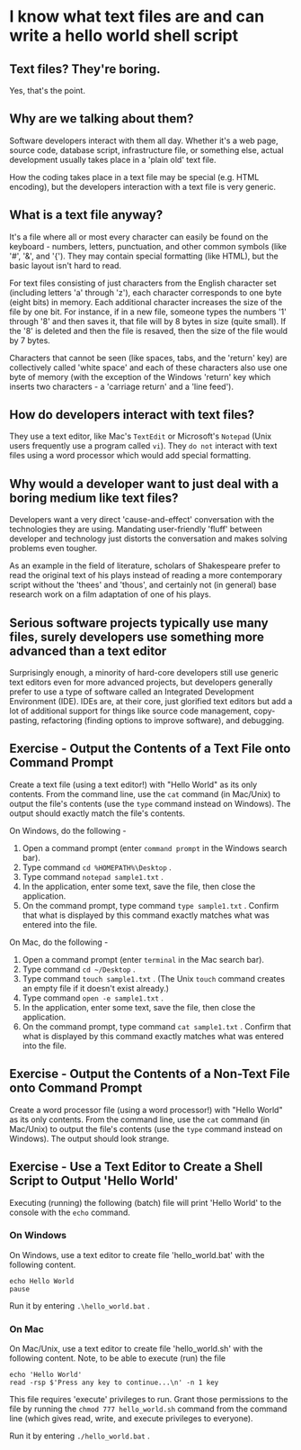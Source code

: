 # I know what text files are and can write a hello world shell script

## Text files? They're boring.

Yes, that's the point.

## Why are we talking about them?

Software developers interact with them all day. Whether it's a web page, source code, database script,
infrastructure file, or something else, actual development usually takes place in a 'plain old' text file.

How the coding takes place in a text file may be special (e.g. HTML encoding), but the developers interaction
with a text file is very generic.

## What is a text file anyway?

It's a file where all or most every character can easily be found on the keyboard -
numbers, letters, punctuation, and other common symbols (like '#', '&', and '{'). They may contain
special formatting (like HTML), but the basic layout isn't hard to read.

For text files consisting of just characters from the English character
set (including letters 'a' through 'z'), each character corresponds
to one byte (eight bits) in memory. Each additional character increases
the size of the file by one bit. For instance, if in a new file, someone
types the numbers '1' through '8' and then saves it, that file will
by 8 bytes in size (quite small). If the '8' is deleted and then the
file is resaved, then the size of the file would by 7 bytes.

Characters that cannot be seen (like spaces, tabs, and the 'return' key)
are collectively called 'white space' and each of these characters
also use one byte of memory (with the exception of the Windows 'return' key
which inserts two characters - a 'carriage return' and a 'line feed').

## How do developers interact with text files?

They use a text editor, like Mac's `TextEdit` or Microsoft's `Notepad`
(Unix users frequently use a program called `vi`). They `do not` interact with text files using a word processor which would add special formatting.

## Why would a developer want to just deal with a boring medium like text files?

Developers want a very direct 'cause-and-effect' conversation with the technologies they are using.
Mandating user-friendly 'fluff' between developer and technology just distorts the conversation
and makes solving problems even tougher.

As an example in the field of literature, scholars of Shakespeare prefer
to read the original text of his plays instead of reading a more contemporary
script without the 'thees' and 'thous', and certainly not (in general)
base research work on a film adaptation of one of his plays.

## Serious software projects typically use many files, surely developers use something more advanced than a text editor

Surprisingly enough, a minority of hard-core developers still use
generic text editors even for more advanced projects, but developers
generally prefer to use a type of software called an Integrated Development
Environment (IDE). IDEs are, at their core, just glorified text editors
but add a lot of additional support for things like source code management,
copy-pasting, refactoring (finding options to improve software),
and debugging.

## Exercise - Output the Contents of a Text File onto Command Prompt

Create a text file (using a text editor!) with "Hello World" as its only contents.
From the command line, use the `cat` command (in Mac/Unix) to output the file's contents
(use the `type` command instead on Windows). The output should exactly match the file's contents.

On Windows, do the following -

1) Open a command prompt (enter `command prompt` in the Windows search bar).
2) Type command `cd %HOMEPATH%\Desktop` .
3) Type command `notepad sample1.txt` .
4) In the application, enter some text, save the file, then close the application.
5) On the command prompt, type command `type sample1.txt` . Confirm that what is displayed by this command exactly matches what was entered into the file.

On Mac, do the following -

1) Open a command prompt (enter `terminal` in the Mac search bar).
2) Type command `cd ~/Desktop` .
3) Type command `touch sample1.txt` . (The Unix `touch` command creates an empty file if it doesn't exist already.)
4) Type command `open -e sample1.txt` .
5) In the application, enter some text, save the file, then close the application.
6) On the command prompt, type command `cat sample1.txt` . Confirm that what is displayed by this command exactly matches what was entered into the file.

## Exercise - Output the Contents of a Non-Text File onto Command Prompt

Create a word processor file (using a word processor!) with "Hello World" as its only contents.
From the command line, use the `cat` command (in Mac/Unix) to output the file's contents
(use the `type` command instead on Windows). The output should look strange.

## Exercise - Use a Text Editor to Create a Shell Script to Output 'Hello World'

Executing (running) the following (batch) file will print 'Hello World' to the console with the `echo` command.

### On Windows

On Windows, use a text editor to create file 'hello_world.bat' with the following content.

```
echo Hello World
pause
```

Run it by entering `.\hello_world.bat` .

### On Mac

On Mac/Unix, use a text editor to create file 'hello_world.sh' with the following content.
Note, to be able to execute (run) the file

```
echo 'Hello World'
read -rsp $'Press any key to continue...\n' -n 1 key
```

This file requires 'execute' privileges to run. Grant those permissions to the file
by running the `chmod 777 hello_world.sh` command from the command line
(which gives read, write, and execute privileges to everyone).

Run it by entering `./hello_world.bat` .
